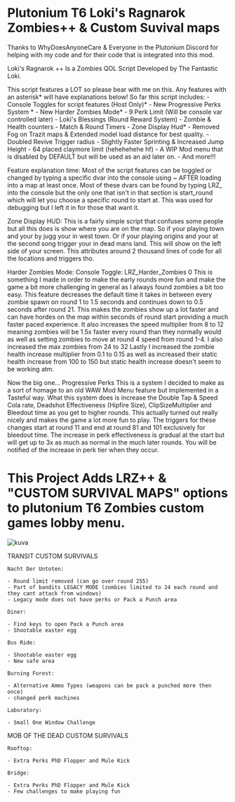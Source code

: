 # Plutonium T6 Loki's Ragnarok Zombies++ & Custom Suvival maps

Thanks to WhyDoesAnyoneCare & Everyone in the Plutonium Discord for helping with my code and for their code that is integrated into this mod.

 Loki's Ragnarok ++ Is a Zombies QOL Script Developed by The Fantastic Loki.

  This script features a LOT so please bear with me on this. Any features with an asterisk* will have explanations below! So far this script includes:
    - Console Toggles for script features (Host Only)*
    - New Progressive Perks System *
    - New Harder Zombies Mode*
    - 9 Perk Limit (Will be console var controlled later)
    - Loki's Blessings (Round Reward System)
    - Zombie & Health counters
    - Match & Round Timers
    - Zone Display Hud*
    - Removed Fog on Trazit maps & Extended model load distance for best quality.
    - Doubled Revive Trigger radius
    - Slightly Faster Sprinting & Increased Jump Height
    - 64 placed claymore limit (hehehehehe hf)
    - A WIP Mod menu that is disabled by DEFAULT but will be used as an aid later on.
    - And more!!!


  Feature explanation time:
    Most of the script features can be toggled or changed by typing a specific dvar into the console using ~ AFTER loading into a map at least once.
    Most of these dvars can be found by typing LRZ_ into the console but the only one that isn't in that section is start_round which will let you choose a specific round to start at. This was used for debugging but I left it in for those that want it.

  Zone Display HUD:
    This is a fairly simple script that confuses some people but all this does is show where you are on the map.
    So if your playing town and your by jugg your in west town. Or if your playing origins and your at the second song trigger your in dead mans land. This will show on the left side of your screen. This attributes around 2 thousand lines of code for all the locations and triggers tho.

  Harder Zombies Mode:
    Console Toggle: LRZ_Harder_Zombies 0
    This is something I made in order to make the early rounds more fun and make the game a bit more challenging in general as I always found zombies a bit too easy.
    This feature decreases the default time it takes in between every zombie spawn on round 1 to 1.5 seconds and continues down to 0.5 seconds after round 21. This makes the zombies show up a lot faster and can have hordes on the map within seconds of round start providing a much faster paced experience.
    It also increases the speed multiplier from 8 to 12 meaning zombies will be 1.5x faster every round than they normally would as well as setting zombies to move at round 4 speed from round 1-4.
    I also increased the max zombies from 24 to 32
    Lastly I increased the zombie health increase multiplier from 0.1 to 0.15 as well as increased their static health increase from 100 to 150 but static health increase doesn't seem to be working atm.

  Now the big one... Progressive Perks
    This is a system I decided to make as a sort of homage to an old WAW Mod Menu feature but implemented in a Tasteful way.
    What this system does is increase the Double Tap & Speed Cola rate, Deadshot Effectiveness (Hipfire Size), ClipSizeMultiplier and Bleedout time as you get to higher rounds. This actually turned out really nicely and makes the game a lot more fun to play.
    The triggers for these changes start at round 11 and end at round 81 and 101 exclusively for bleedout time.
    The increase in perk effectiveness is gradual at the start but will get up to 3x as much as normal in the much later rounds.
    You will be notified of the increase in perk tier when they occur.


# This Project Adds LRZ++ & "CUSTOM SURVIVAL MAPS" options to plutonium T6 Zombies custom games lobby menu.

![kuva](https://user-images.githubusercontent.com/77815199/150791540-a8bd7701-ded9-4781-bdde-1fd16c219328.png)


  TRANSIT CUSTOM SURVIVALS
  
    Nacht Der Untoten:

    - Round limit removed (can go over round 255)
    - Part of bandits LEGACY MODE (zombies limited to 24 each round and they cant attack from windows)
    - Legacy mode does not have perks or Pack a Punch area

    Diner:

    - Find keys to open Pack a Punch area
    - Shootable easter egg

    Bus Ride:

    - Shootable easter egg
    - New safe area

    Burning Forest:

    - Alternative Ammo Types (weapons can be pack a punched more then once)
    - changed perk machines

    Laboratory:

    - Small One Window Challenge

  MOB OF THE DEAD CUSTOM SURVIVALS

    Rooftop:

    - Extra Perks PhD Flopper and Mule Kick

    Bridge:

    - Extra Perks PhD Flopper and Mule Kick
    - Few challenges to make playing fun
